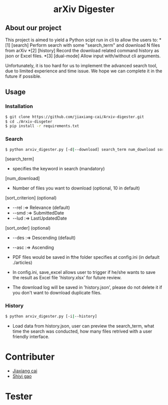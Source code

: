 <h1 align="center">arXiv Digester</h1>

## About our project

This project is aimed to yield a Python scipt run in cli to allow the users to:
*[1] [search] Perform search with some "search_term" and download N files from arXiv
*[2] [history] Record the download related command history as json or Excel files.
*[3] [dual-mode] Allow input with/without cli arguments.

Unfortunately, it is too hard for us to implement the advanced search tool, due to limited experience and time issue.
We hope we can complete it in the future if possible.
## Usage

### Installation
```bash
$ git clone https://github.com/jiaxiang-cai/Arxiv-digester.git
$ cd ./Arxiv-disgeter
$ pip install -r requirements.txt
```

### Search

```bash
$ python arxiv_digester.py [-d|--download] search_term num_download sort_criterion sort_order
```

[search_term] 
*   specifies the keyword in search (mandatory)

[num_download] 
*   Number of files you want to download (optional, 10 in default)

[sort_criterion] (optional)
*    --rel :=> Relevance (default)
*    --smd :=> SubmittedDate
*    --lud :=> LastUpdatedDate

[sort_order] (optional)
*    --des :=> Descending (default)
*    --asc :=> Ascending

*   PDF files would be saved in fthe folder specifies at config.ini (in default ./articles)
*   In config.ini, save_excel allows user to trigger if he/she wants to save the result as Excel file 'history.xlsx' for future review.

*   The download log will be saved in 'history.json', please do not delete it if you don't want to download duplicate files.

### History

```bash
$ python arxiv_digester.py [-i|--history]
```

*   Load data from history.json, user can preview the search_term, what time the search was conducted, how many files retrived with a user friendly interface.


# Contributer
* [Jiaxiang cai](https://github.com/jiaxiang-cai)
* [Shiyi gao](https://github.com/shiyig233)

# Tester